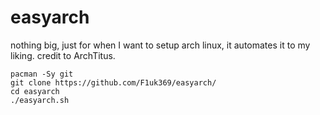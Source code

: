 # easyarch
nothing big, just for when I want to setup arch linux, it automates it to my liking. credit to ArchTitus.

```
pacman -Sy git
git clone https://github.com/F1uk369/easyarch/
cd easyarch
./easyarch.sh
```
